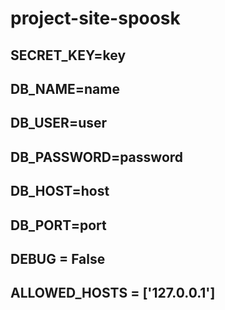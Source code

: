 # project-site-spoosk

## SECRET_KEY=key
## DB_NAME=name
## DB_USER=user
## DB_PASSWORD=password
## DB_HOST=host
## DB_PORT=port
## DEBUG = False
## ALLOWED_HOSTS = ['127.0.0.1']
